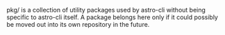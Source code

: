 pkg/ is a collection of utility packages used by astro-cli without being specific to astro-cli itself. A package belongs here only if it could possibly be moved out into its own repository in the future.
